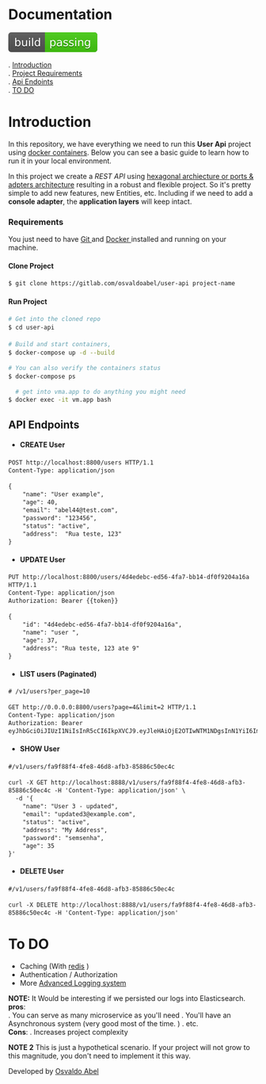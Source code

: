 # Documentation

[![Build Status](./build-passing.svg)]()

. [Introduction](#introduction)  
. [Project Requirements](#requirements)  
. [Api Endoints](#api-endpoints)  
. [TO DO](#to-do)  


# Introduction
 In this repository, we have everything we need to run this **User Api** project using [docker containers](http://docker.com). Below you can see a basic guide to learn how to run it in your local environment.

In this project we create a *REST API* using [hexagonal archiecture or ports & adpters architecture](https://en.wikipedia.org/wiki/Hexagonal_architecture_(software)) resulting in a robust and flexible project. So it's  pretty simple to add new features, new Entities, etc. Including if we need to add a **console adapter**, the **application layers** will keep intact.

### Requirements

You just need to have [Git ](https://docs.docker.com/install) and [Docker ](https://docs.docker.com/install) installed and running on your machine.

#### Clone Project

```bash
$ git clone https://gitlab.com/osvaldoabel/user-api project-name
```
#### Run Project

```bash
# Get into the cloned repo
$ cd user-api

# Build and start containers, 
$ docker-compose up -d --build 
```

```bash
# You can also verify the containers status
$ docker-compose ps
```

```bash
  # get into vma.app to do anything you might need
$ docker exec -it vm.app bash
```


## API Endpoints 
- #### CREATE User

```
POST http://localhost:8800/users HTTP/1.1
Content-Type: application/json

{
    "name": "User example",
    "age": 40,
    "email": "abel44@test.com",
    "password": "123456",
    "status": "active",
    "address":  "Rua teste, 123"
}
```

- #### UPDATE User

```
PUT http://localhost:8800/users/4d4edebc-ed56-4fa7-bb14-df0f9204a16a HTTP/1.1
Content-Type: application/json
Authorization: Bearer {{token}}

{
    "id": "4d4edebc-ed56-4fa7-bb14-df0f9204a16a",
    "name": "user ",
    "age": 37,
    "address": "Rua teste, 123 ate 9"
}
```
- #### LIST users (Paginated)

```
# /v1/users?per_page=10

GET http://0.0.0.0:8800/users?page=4&limit=2 HTTP/1.1
Content-Type: application/json 
Authorization: Bearer eyJhbGciOiJIUzI1NiIsInR5cCI6IkpXVCJ9.eyJleHAiOjE2OTIwNTM1NDgsInN1YiI6ImJjNTkwMzg1LTFjOTgtNDNkNy1iN2FmLTY3OWI1OGUzNzc5YSJ9.oJhTOIGNqYZ0Wb4rwrviVlKOjoesvqg0OtETn3y0Nsg

```

- #### SHOW User

```
#/v1/users/fa9f88f4-4fe8-46d8-afb3-85886c50ec4c 

curl -X GET http://localhost:8888/v1/users/fa9f88f4-4fe8-46d8-afb3-85886c50ec4c -H 'Content-Type: application/json' \
  -d '{
    "name": "User 3 - updated",
    "email": "updated3@example.com",
    "status": "active",
    "address": "My Address",
    "password": "semsenha",
    "age": 35
}'
```

- #### DELETE User

```
#/v1/users/fa9f88f4-4fe8-46d8-afb3-85886c50ec4c 

curl -X DELETE http://localhost:8888/v1/users/fa9f88f4-4fe8-46d8-afb3-85886c50ec4c -H 'Content-Type: application/json'
```

# To DO
- Caching (With [redis](https://redis.io/) )
- Authentication / Authorization
- More [Advanced Logging system]()

**NOTE:** It Would be interesting if we persisted our logs into Elasticsearch. 
 **pros**:  
 . You can serve as many microservice as you'll need
 . You'll have an Asynchronous system (very good most of the time. )
 . etc.  
 **Cons**: 
 . Increases project complexity

 **NOTE 2**
This is just a hypothetical scenario. 
If your project will not grow to this magnitude, you don't need to implement it this way.

Developed by [Osvaldo Abel](https://gitlab.com/osvaldoabel)

